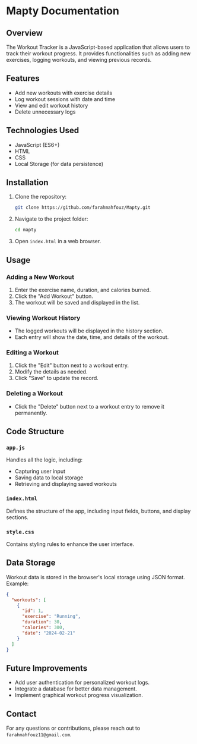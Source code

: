 # Mapty Documentation

## Overview
The Workout Tracker is a JavaScript-based application that allows users to track their workout progress. It provides functionalities such as adding new exercises, logging workouts, and viewing previous records.

## Features
- Add new workouts with exercise details
- Log workout sessions with date and time
- View and edit workout history
- Delete unnecessary logs

## Technologies Used
- JavaScript (ES6+)
- HTML
- CSS
- Local Storage (for data persistence)

## Installation
1. Clone the repository:
   ```sh
   git clone https://github.com/farahmahfouz/Mapty.git
   ```
2. Navigate to the project folder:
   ```sh
   cd mapty
   ```
3. Open `index.html` in a web browser.

## Usage
### Adding a New Workout
1. Enter the exercise name, duration, and calories burned.
2. Click the "Add Workout" button.
3. The workout will be saved and displayed in the list.

### Viewing Workout History
- The logged workouts will be displayed in the history section.
- Each entry will show the date, time, and details of the workout.

### Editing a Workout
1. Click the "Edit" button next to a workout entry.
2. Modify the details as needed.
3. Click "Save" to update the record.

### Deleting a Workout
- Click the "Delete" button next to a workout entry to remove it permanently.

## Code Structure
### `app.js`
Handles all the logic, including:
- Capturing user input
- Saving data to local storage
- Retrieving and displaying saved workouts

### `index.html`
Defines the structure of the app, including input fields, buttons, and display sections.

### `style.css`
Contains styling rules to enhance the user interface.

## Data Storage
Workout data is stored in the browser's local storage using JSON format. Example:
```json
{
  "workouts": [
    {
      "id": 1,
      "exercise": "Running",
      "duration": 30,
      "calories": 300,
      "date": "2024-02-21"
    }
  ]
}
```

## Future Improvements
- Add user authentication for personalized workout logs.
- Integrate a database for better data management.
- Implement graphical workout progress visualization.

## Contact
For any questions or contributions, please reach out to `farahmahfouz11@gmail.com`.

